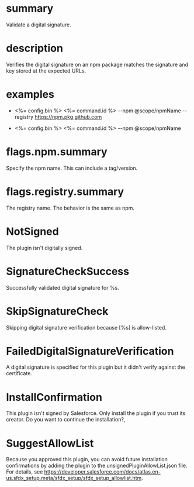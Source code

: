 # summary

Validate a digital signature.

# description

Verifies the digital signature on an npm package matches the signature and key stored at the expected URLs.

# examples

- <%= config.bin %> <%= command.id %> --npm @scope/npmName --registry https://npm.pkg.github.com

- <%= config.bin %> <%= command.id %> --npm @scope/npmName

# flags.npm.summary

Specify the npm name. This can include a tag/version.

# flags.registry.summary

The registry name. The behavior is the same as npm.

# NotSigned

The plugin isn't digitally signed.

# SignatureCheckSuccess

Successfully validated digital signature for %s.

# SkipSignatureCheck

Skipping digital signature verification because [%s] is allow-listed.

# FailedDigitalSignatureVerification

A digital signature is specified for this plugin but it didn't verify against the certificate.

# InstallConfirmation

This plugin isn't signed by Salesforce. Only install the plugin if you trust its creator. Do you want to continue the installation?,

# SuggestAllowList

Because you approved this plugin, you can avoid future installation confirmations by adding the plugin to the unsignedPluginAllowList.json file. For details, see https://developer.salesforce.com/docs/atlas.en-us.sfdx_setup.meta/sfdx_setup/sfdx_setup_allowlist.htm.
